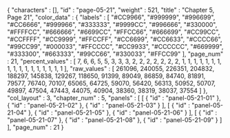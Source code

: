 {
  "characters" : [],
  "id" : "page-05-21",
  "weight" : 521,
  "title" : "Chapter 5, Page 21",
  "color_data" : {
    "labels" : [
      "#CC9966",
      "#999999",
      "#996699",
      "#CC6666",
      "#999966",
      "#333333",
      "#9999CC",
      "#996666",
      "#330000",
      "#FFFFCC",
      "#666666",
      "#6699CC",
      "#FFCC66",
      "#666699",
      "#CC99CC",
      "#CCFFFF",
      "#CC9999",
      "#FFCCFF",
      "#CC6699",
      "#CC6633",
      "#CCCC66",
      "#99CC99",
      "#000033",
      "#FFCCCC",
      "#CC9933",
      "#CCCCCC",
      "#669999",
      "#333300",
      "#663333",
      "#99CC66",
      "#330033",
      "#FFCC99"
    ],
    "page_num" : 21,
    "percent_values" : [
      7,
      6,
      6,
      5,
      5,
      3,
      3,
      3,
      2,
      2,
      2,
      2,
      2,
      2,
      2,
      1,
      1,
      1,
      1,
      1,
      1,
      1,
      1,
      1,
      1,
      1,
      1,
      1,
      1,
      1,
      1,
      1
    ],
    "raw_values" : [
      261096,
      240055,
      226351,
      204832,
      188297,
      145838,
      129267,
      118650,
      91399,
      89049,
      86859,
      84740,
      81891,
      79577,
      76740,
      70107,
      65065,
      64725,
      59070,
      56420,
      56313,
      50952,
      50707,
      49897,
      47504,
      47443,
      44075,
      40904,
      38360,
      38319,
      38037,
      37554
    ]
  },
  "col_layout" : 3,
  "chapter_num" : 5,
  "panels" : [
    [
      {
        "id" : "panel-05-21-01"
      },
      {
        "id" : "panel-05-21-02"
      },
      {
        "id" : "panel-05-21-03"
      }
    ],
    [
      {
        "id" : "panel-05-21-04"
      },
      {
        "id" : "panel-05-21-05"
      },
      {
        "id" : "panel-05-21-06"
      }
    ],
    [
      {
        "id" : "panel-05-21-07"
      },
      {
        "id" : "panel-05-21-08"
      },
      {
        "id" : "panel-05-21-09"
      }
    ]
  ],
  "page_num" : 21
}
